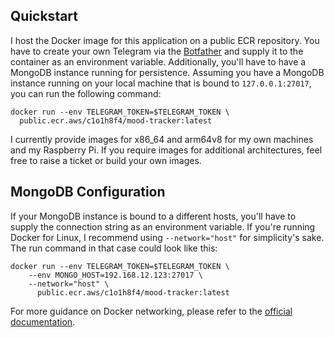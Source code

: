 ## Quickstart

I host the Docker image for this application on a public ECR repository. You have to create your own
Telegram via the [Botfather](https://t.me/botfather) and supply it to the container as an environment variable.
Additionally, you'll have to have a MongoDB instance running for persistence.
Assuming you have a MongoDB instance running on your local machine that is bound to `127.0.0.1:27017`,
you can run the following command:

    docker run --env TELEGRAM_TOKEN=$TELEGRAM_TOKEN \
      public.ecr.aws/c1o1h8f4/mood-tracker:latest

I currently provide images for x86_64 and arm64v8 for my own machines and my Raspberry Pi. If you require images
for additional architectures, feel free to raise a ticket or build your own images.

## MongoDB Configuration

If your MongoDB instance is bound to a different hosts, you'll have to supply the connection string as an environment
variable. If you're running Docker for Linux, I recommend using `--network="host"` for simplicity's sake.
The run command in that case could look like this:

    docker run --env TELEGRAM_TOKEN=$TELEGRAM_TOKEN \
        --env MONGO_HOST=192.168.12.123:27017 \
        --network="host" \
          public.ecr.aws/c1o1h8f4/mood-tracker:latest

For more guidance on Docker networking, please refer to the [official documentation](https://docs.docker.com/network/).
